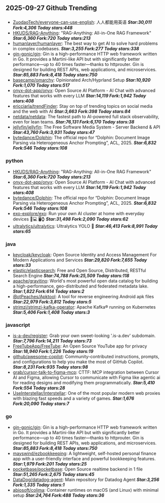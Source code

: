 ## 2025-09-27 Github Trending

### 
* [ZuodaoTech/everyone-can-use-english](https://github.com/ZuodaoTech/everyone-can-use-english): 人人都能用英语 ***Star:30,011 Fork:4,306 Today stars:448***
* [HKUDS/RAG-Anything](https://github.com/HKUDS/RAG-Anything): "RAG-Anything: All-in-One RAG Framework" ***Star:6,360 Fork:720 Today stars:213***
* [humanlayer/humanlayer](https://github.com/humanlayer/humanlayer): The best way to get AI to solve hard problems in complex codebases. ***Star:3,255 Fork:277 Today stars:338***
* [gin-gonic/gin](https://github.com/gin-gonic/gin): Gin is a high-performance HTTP web framework written in Go. It provides a Martini-like API but with significantly better performance—up to 40 times faster—thanks to httprouter. Gin is designed for building REST APIs, web applications, and microservices. ***Star:85,883 Fork:8,418 Today stars:750***
* [basecamp/omarchy](https://github.com/basecamp/omarchy): Opinionated Arch/Hyprland Setup ***Star:10,920 Fork:1,070 Today stars:517***
* [onyx-dot-app/onyx](https://github.com/onyx-dot-app/onyx): Open Source AI Platform - AI Chat with advanced features that works with every LLM ***Star:14,119 Fork:1,942 Today stars:408***
* [ericciarla/trendFinder](https://github.com/ericciarla/trendFinder): Stay on top of trending topics on social media and the web with AI ***Star:3,663 Fork:398 Today stars:84***
* [netdata/netdata](https://github.com/netdata/netdata): The fastest path to AI-powered full stack observability, even for lean teams. ***Star:76,131 Fork:6,170 Today stars:38***
* [jellyfin/jellyfin](https://github.com/jellyfin/jellyfin): The Free Software Media System - Server Backend & API ***Star:43,760 Fork:3,931 Today stars:47***
* [bytedance/Dolphin](https://github.com/bytedance/Dolphin): The official repo for “Dolphin: Document Image Parsing via Heterogeneous Anchor Prompting”, ACL, 2025. ***Star:6,832 Fork:546 Today stars:108***

### python
* [HKUDS/RAG-Anything](https://github.com/HKUDS/RAG-Anything): "RAG-Anything: All-in-One RAG Framework" ***Star:6,360 Fork:720 Today stars:213***
* [onyx-dot-app/onyx](https://github.com/onyx-dot-app/onyx): Open Source AI Platform - AI Chat with advanced features that works with every LLM ***Star:14,119 Fork:1,942 Today stars:408***
* [bytedance/Dolphin](https://github.com/bytedance/Dolphin): The official repo for “Dolphin: Document Image Parsing via Heterogeneous Anchor Prompting”, ACL, 2025. ***Star:6,832 Fork:546 Today stars:108***
* [exo-explore/exo](https://github.com/exo-explore/exo): Run your own AI cluster at home with everyday devices 📱💻 🖥️⌚ ***Star:31,498 Fork:2,090 Today stars:62***
* [ultralytics/ultralytics](https://github.com/ultralytics/ultralytics): Ultralytics YOLO 🚀 ***Star:46,413 Fork:8,991 Today stars:65***

### java
* [keycloak/keycloak](https://github.com/keycloak/keycloak): Open Source Identity and Access Management For Modern Applications and Services ***Star:29,820 Fork:7,655 Today stars:33***
* [elastic/elasticsearch](https://github.com/elastic/elasticsearch): Free and Open Source, Distributed, RESTful Search Engine ***Star:74,788 Fork:25,509 Today stars:118***
* [apache/gravitino](https://github.com/apache/gravitino): World's most powerful open data catalog for building a high-performance, geo-distributed and federated metadata lake. ***Star:1,822 Fork:614 Today stars:2***
* [iBotPeaches/Apktool](https://github.com/iBotPeaches/Apktool): A tool for reverse engineering Android apk files ***Star:22,979 Fork:3,812 Today stars:5***
* [strimzi/strimzi-kafka-operator](https://github.com/strimzi/strimzi-kafka-operator): Apache Kafka® running on Kubernetes ***Star:5,406 Fork:1,408 Today stars:3***

### javascript
* [is-a-dev/register](https://github.com/is-a-dev/register): Grab your own sweet-looking '.is-a.dev' subdomain. ***Star:7,796 Fork:14,211 Today stars:73***
* [FreeTubeApp/FreeTube](https://github.com/FreeTubeApp/FreeTube): An Open Source YouTube app for privacy ***Star:18,940 Fork:1,226 Today stars:19***
* [github/awesome-copilot](https://github.com/github/awesome-copilot): Community-contributed instructions, prompts, and configurations to help you make the most of GitHub Copilot. ***Star:8,231 Fork:935 Today stars:98***
* [grab/cursor-talk-to-figma-mcp](https://github.com/grab/cursor-talk-to-figma-mcp): CTTF: MCP integration between Cursor AI and Figma, allowing Cursor to communicate with Figma like agentic ai for reading designs and modifying them programmatically. ***Star:5,410 Fork:554 Today stars:28***
* [UseInterstellar/Interstellar](https://github.com/UseInterstellar/Interstellar): One of the most popular modern web proxies with blazing fast speeds and a variety of games. ***Star:1,676 Fork:20,090 Today stars:7***

### go
* [gin-gonic/gin](https://github.com/gin-gonic/gin): Gin is a high-performance HTTP web framework written in Go. It provides a Martini-like API but with significantly better performance—up to 40 times faster—thanks to httprouter. Gin is designed for building REST APIs, web applications, and microservices. ***Star:85,883 Fork:8,418 Today stars:750***
* [mayswind/ezbookkeeping](https://github.com/mayswind/ezbookkeeping): A lightweight, self-hosted personal finance app with a user-friendly interface and powerful bookkeeping features. ***Star:1,979 Fork:201 Today stars:25***
* [pocketbase/pocketbase](https://github.com/pocketbase/pocketbase): Open Source realtime backend in 1 file ***Star:51,265 Fork:2,675 Today stars:45***
* [DataDog/datadog-agent](https://github.com/DataDog/datadog-agent): Main repository for Datadog Agent ***Star:3,256 Fork:1,335 Today stars:1***
* [abiosoft/colima](https://github.com/abiosoft/colima): Container runtimes on macOS (and Linux) with minimal setup ***Star:24,764 Fork:488 Today stars:36***
